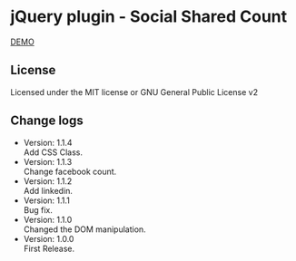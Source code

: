 # jQuery plugin - Social Shared Count

[DEMO](http://kuck1u.github.io/jquery.ssc.js/)

## License
Licensed under the MIT license or GNU General Public License v2

## Change logs
* Version: 1.1.4  
Add CSS Class.
* Version: 1.1.3  
Change facebook count.
* Version: 1.1.2  
Add linkedin.
* Version: 1.1.1  
Bug fix.
* Version: 1.1.0  
Changed the DOM manipulation.
* Version: 1.0.0  
First Release.
